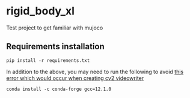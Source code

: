 # rigid_body_xl
Test project to get familiar with mujoco

## Requirements installation
```
pip install -r requirements.txt
```
In addition to the above, you may need to run the following to avoid [this error which would occur when creating cv2 videowriter](https://stackoverflow.com/questions/72540359/glibcxx-3-4-30-not-found-for-librosa-in-conda-virtual-environment-after-tryin)
```
conda install -c conda-forge gcc=12.1.0
```


